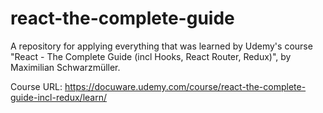 # react-the-complete-guide
A repository for applying everything that was learned by Udemy's course "React - The Complete Guide (incl Hooks, React Router, Redux)", by Maximilian Schwarzmüller.

Course URL: https://docuware.udemy.com/course/react-the-complete-guide-incl-redux/learn/
